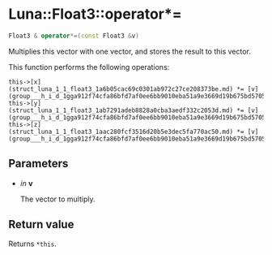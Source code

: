 # Luna::Float3::operator*=

```c++
Float3 & operator*=(const Float3 &v)
```

Multiplies this vector with one vector, and stores the result to this vector. 

This function performs the following operations: 
```
this->[x](struct_luna_1_1_float3_1a6b05cac69c0301ab972c27ce208373be.md) *= [v](group___h_i_d_1gga912f74cfa86bfd7af0ee6bb9010eba51a9e3669d19b675bd57058fd4664205d2a.md).x;
this->[y](struct_luna_1_1_float3_1ab7291adeb8828a0cba3aedf332c2053d.md) *= [v](group___h_i_d_1gga912f74cfa86bfd7af0ee6bb9010eba51a9e3669d19b675bd57058fd4664205d2a.md).y;
this->[z](struct_luna_1_1_float3_1aac280fcf3516d20b5e3dec5fa770ac50.md) *= [v](group___h_i_d_1gga912f74cfa86bfd7af0ee6bb9010eba51a9e3669d19b675bd57058fd4664205d2a.md).z;
```


## Parameters
* *in* **v**

    The vector to multiply. 

## Return value
Returns `*this`. 

